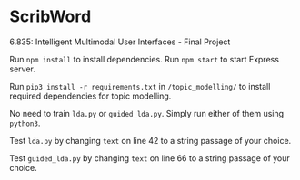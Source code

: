 # ScribWord
6.835: Intelligent Multimodal User Interfaces - Final Project

Run ```npm install``` to install dependencies.
Run ```npm start``` to start Express server.

Run ```pip3 install -r requirements.txt``` in ```/topic_modelling/``` to install required dependencies for topic modelling.

No need to train ```lda.py``` or ```guided_lda.py```. Simply run either of them using ```python3```. 

Test ```lda.py``` by changing ```text``` on line 42 to a string passage of your choice.

Test ```guided_lda.py``` by changing ```text``` on line 66 to a string passage of your choice.
